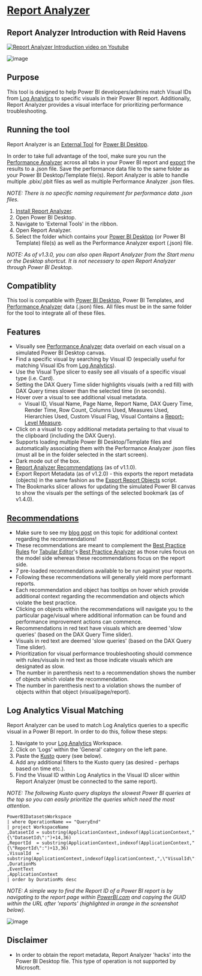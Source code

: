 # [Report Analyzer](https://github.com/m-kovalsky/ReportAnalyzer/releases/latest)

## Report Analyzer Introduction with Reid Havens

[![Report Analyzer Introduction video on Youtube](http://i3.ytimg.com/vi/WT_5nOPdbqk/hqdefault.jpg)](https://www.youtube.com/watch?v=WT_5nOPdbqk&t=2s&ab_channel=HavensConsulting)

![image](https://user-images.githubusercontent.com/29556918/144126596-62021fc2-3f86-490a-b34f-dbc8e1e5368d.PNG)

## Purpose

This tool is designed to help Power BI developers/admins match Visual IDs from [Log Analytics](https://docs.microsoft.com/power-bi/transform-model/log-analytics/desktop-log-analytics-overview) to specific visuals in their Power BI report. Additionally, Report Analyzer provides a visual interface for prioritizing performance troubleshooting.

## Running the tool

Report Analyzer is an [External Tool](https://docs.microsoft.com/power-bi/transform-model/desktop-external-tools) for [Power BI Desktop](https://powerbi.microsoft.com/desktop). 

In order to take full advantage of the tool, make sure you run the [Performance Analyzer](https://docs.microsoft.com/power-bi/create-reports/desktop-performance-analyzer) across all tabs in your Power BI report and [export](https://docs.microsoft.com/en-us/power-bi/create-reports/desktop-performance-analyzer#saving-performance-information) the results to a .json file. Save the performance data file to the same folder as your Power BI Desktop/Template file(s). Report Analyzer is able to handle multiple .pbix/.pbit files as well as multiple Performance Analyzer .json files.

*NOTE: There is no specific naming requirement for performance data .json files.*

1. [Install Report Analyzer](https://github.com/m-kovalsky/ReportAnalyzer/releases/latest).
2. Open Power BI Desktop.
3. Navigate to 'External Tools' in the ribbon.
4. Open Report Analyzer.
5. Select the folder which contains your [Power BI Desktop](https://powerbi.microsoft.com/desktop/) (or Power BI Template) file(s) as well as the Performance Analyzer export (.json) file.

*NOTE: As of v1.3.0, you can also open Report Analyzer from the Start menu or the Desktop shortcut. It is not necessary to open Report Analyzer through Power BI Desktop.*

## Compatiblity

This tool is compatible with [Power BI Desktop](https://powerbi.microsoft.com/desktop), Power BI Templates, and [Performance Analyzer](https://docs.microsoft.com/power-bi/create-reports/desktop-performance-analyzer) data (.json) files. All files must be in the same folder for the tool to integrate all of these files.

## Features

* Visually see [Performance Analyzer](https://docs.microsoft.com/power-bi/create-reports/desktop-performance-analyzer) data overlaid on each visual on a simulated Power BI Desktop canvas.
* Find a specific visual by searching by Visual ID (especially useful for matching Visual IDs from [Log Analytics](https://docs.microsoft.com/power-bi/transform-model/log-analytics/desktop-log-analytics-overview)).
* Use the Visual Type slicer to easily see all visuals of a specific visual type (i.e. Card).
* Setting the DAX Query Time slider highlights visuals (with a red fill) with DAX Query times slower than the selected time (in seconds).
* Hover over a visual to see additional visual metadata.
   *  Visual ID, Visual Name, Page Name, Report Name, DAX Query Time, Render Time, Row Count, Columns Used, Measures Used, Hierarchies Used, Custom Visual Flag, Visual Contains a [Report-Level Measure](https://www.elegantbi.com/post/reportlevelmeasures).
* Click on a visual to copy additional metadata pertaiing to that visual to the clipboard (including the DAX Query).
* Supports loading multiple Power BI Desktop/Template files and automatically associating them with the Performance Analyzer .json files (must all be in the folder selected in the start screen).
* Dark mode out of the box.
* [Report Analyzer Recommendations](https://www.elegantbi.com/post/reportanalyzerrecos) (as of v1.1.0).
* Export Report Metadata (as of v1.2.0) - this exports the report metadata (objects) in the same fashion as the [Export Report Objects](https://github.com/m-kovalsky/Tabular#export-report-objects) script.
* The Bookmarks slicer allows for updating the simulated Power BI canvas to show the visuals per the settings of the selected bookmark (as of v1.4.0).

## [Recommendations](https://www.elegantbi.com/post/reportanalyzerrecos)

* Make sure to see my [blog post](https://www.elegantbi.com/post/reportanalyzerrecos) on this topic for additional context regarding the recommendations!
* These recommendations are meant to complement the [Best Practice Rules](https://github.com/microsoft/Analysis-Services/tree/master/BestPracticeRules) for [Tabular Editor](https://tabulareditor.com/)'s [Best Practice Analyzer](https://docs.tabulareditor.com/te2/Best-Practice-Analyzer.html) as those rules focus on the model side whereas these recommendations focus on the report side.
* 7 pre-loaded recommendations available to be run against your reports.
* Following these recommendations will generally yield more performant reports.
* Each recommendation and object has tooltips on hover which provide additional context regarding the recommendation and objects which violate the best practice.
* Clicking on objects within the recommendations will navigate you to the particular page/visual where additional information can be found and performance improvement actions can commence.
* Recommendations in red text have visuals which are deemed 'slow queries' (based on the DAX Query Time slider).
* Visuals in red text are deemed 'slow queries' (based on the DAX Query Time slider).
* Prioritization for visual performance troubleshooting should commence with rules/visuals in red text as those indicate visuals which are designated as slow.
* The number in parenthesis next to a recommendation shows the number of objects which violate the recommendation.
* The number in parenthesis next to a violation shows the number of objects within that object (visual/page/report).

## Log Analytics Visual Matching

Report Analyzer can be used to match Log Analytics queries to a specific visual in a Power BI report. In order to do this, follow these steps:

1. Navigate to your [Log Analytics](https://docs.microsoft.com/power-bi/transform-model/log-analytics/desktop-log-analytics-overview) Workspace.
2. Click on 'Logs' within the 'General' category on the left pane.
3. Paste the [Kusto](https://docs.microsoft.com/azure/data-explorer/kusto/query/) query (see below).
4. Add any additional filters to the Kusto query (as desired - perhaps based on time etc.).
5. Find the Visual ID within Log Analytics in the Visual ID slicer within Report Analyzer (must be connected to the same report).

*NOTE: The following Kusto query displays the slowest Power BI queries at the top so you can easily prioritize the queries which need the most attention.*

```kusto
PowerBIDatasetsWorkspace
| where OperationName == "QueryEnd"
| project WorkspaceName
,DatasetId = substring(ApplicationContext,indexof(ApplicationContext,"{\"DatasetId\":")+14,36)
,ReportId  = substring(ApplicationContext,indexof(ApplicationContext,"{\"ReportId\":")+13,36)
,VisualId  = substring(ApplicationContext,indexof(ApplicationContext,",\"VisualId\":")+13,20)
,DurationMs
,EventText
,ApplicationContext
| order by DurationMs desc 
```


*NOTE: A simple way to find the Report ID of a Power BI report is by navigating to the report page within [PowerBI.com]("https://www.powerbi.com") and copying the GUID within the URL after 'reports' (highlighted in orange in the screenshot below).*

![image](https://user-images.githubusercontent.com/29556918/137474202-34204afc-a1bc-461c-9324-125cbc521b38.png)


## Disclaimer

* In order to obtain the report metadata, Report Analyzer 'hacks' into the Power BI Desktop file. This type of operation is not supported by Microsoft.
